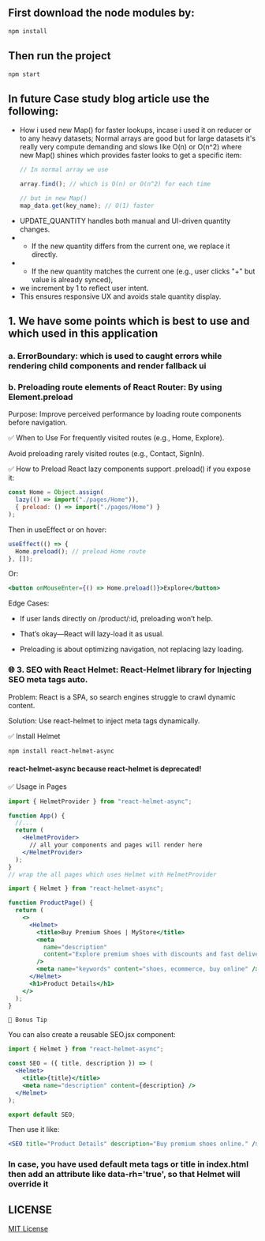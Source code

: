 ## First download the node modules by:

```cmd
npm install
```

## Then run the project

```cmd
npm start
```

## In future Case study blog article use the following:

- How i used new Map() for faster lookups, incase i used it on reducer or to any heavy datasets; Normal arrays are good but for large datasets it's really very compute demanding and slows like O(n) or O(n^2) where new Map() shines which provides faster looks to get a specific item:

  ```js
  // In normal array we use

  array.find(); // which is O(n) or O(n^2) for each time

  // but in new Map()
  map_data.get(key_name); // O(1) faster
  ```

* UPDATE_QUANTITY handles both manual and UI-driven quantity changes.
* - If the new quantity differs from the current one, we replace it directly.
* - If the new quantity matches the current one (e.g., user clicks "+" but value is already synced),
* we increment by 1 to reflect user intent.
* This ensures responsive UX and avoids stale quantity display.

## 1. We have some points which is best to use and which used in this application

### a. ErrorBoundary: which is used to caught errors while rendering child components and render fallback ui

### b. Preloading route elements of React Router: By using Element.preload

Purpose: Improve perceived performance by loading route components before navigation.

✅ When to Use
For frequently visited routes (e.g., Home, Explore).

Avoid preloading rarely visited routes (e.g., Contact, SignIn).

✅ How to Preload
React lazy components support .preload() if you expose it:

```js
const Home = Object.assign(
  lazy(() => import("./pages/Home")),
  { preload: () => import("./pages/Home") }
);
```

Then in useEffect or on hover:

```jsx
useEffect(() => {
  Home.preload(); // preload Home route
}, []);
```

Or:

```jsx
<button onMouseEnter={() => Home.preload()}>Explore</button>
```

Edge Cases:

- If user lands directly on /product/:id, preloading won’t help.

- That’s okay—React will lazy-load it as usual.

- Preloading is about optimizing navigation, not replacing lazy loading.

### 🌐 3. SEO with React Helmet: React-Helmet library for Injecting SEO meta tags auto.

Problem: React is a SPA, so search engines struggle to crawl dynamic content.

Solution: Use react-helmet to inject meta tags dynamically.

✅ Install Helmet

```bash
npm install react-helmet-async
```

#### react-helmet-async because react-helmet is deprecated!

✅ Usage in Pages

```jsx
import { HelmetProvider } from "react-helmet-async";

function App() {
  //...
  return (
    <HelmetProvider>
      // all your components and pages will render here
    </HelmetProvider>
  );
}
// wrap the all pages which uses Helmet with HelmetProvider
```

```jsx
import { Helmet } from "react-helmet-async";

function ProductPage() {
  return (
    <>
      <Helmet>
        <title>Buy Premium Shoes | MyStore</title>
        <meta
          name="description"
          content="Explore premium shoes with discounts and fast delivery."
        />
        <meta name="keywords" content="shoes, ecommerce, buy online" />
      </Helmet>
      <h1>Product Details</h1>
    </>
  );
}
```

`🧠 Bonus Tip`

You can also create a reusable SEO.jsx component:

```jsx
import { Helmet } from "react-helmet-async";

const SEO = ({ title, description }) => (
  <Helmet>
    <title>{title}</title>
    <meta name="description" content={description} />
  </Helmet>
);

export default SEO;
```

Then use it like:

```jsx
<SEO title="Product Details" description="Buy premium shoes online." />
```

### In case, you have used default meta tags or title in index.html then add an attribute like data-rh='true', so that Helmet will override it

## LICENSE

[MIT License](LICENSE)

